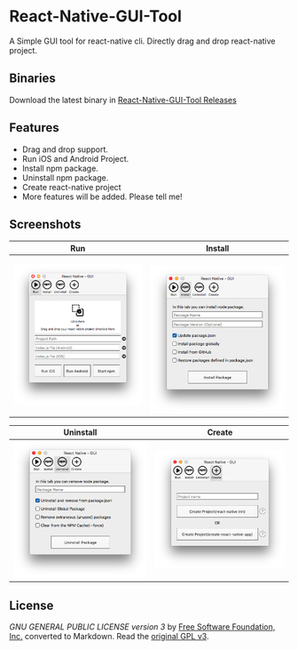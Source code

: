 # React-Native-GUI-Tool

A Simple GUI tool for react-native cli. Directly drag and drop react-native project.


## Binaries
Download the latest binary in [React-Native-GUI-Tool Releases](https://github.com/gajjartejas/React-Native-GUI-Tool/releases/latest)

## Features 
- Drag and drop support.
- Run iOS and Android Project.
- Install npm package.
- Uninstall npm package.
- Create react-native project
- More features will be added. Please tell me!

## Screenshots
Run             |  Install
:-------------------------:|:-------------------------:
![](/Images/Screenshot1.png?raw=tru)  |  ![](/Images/Screenshot2.png?raw=tru)

Uninstall             |  Create
:-------------------------:|:-------------------------:
![](/Images/Screenshot3.png?raw=tru)  |  ![](/Images/Screenshot4.png?raw=tru)


## License
*GNU GENERAL PUBLIC LICENSE version 3* by [Free Software Foundation, Inc.](http://fsf.org/) converted to Markdown.
Read the [original GPL v3](http://www.gnu.org/licenses/).
